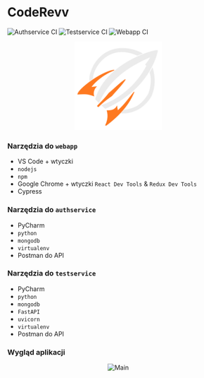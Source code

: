 # CodeRevv
![Authservice CI](https://github.com/bart-kosmala/inz/actions/workflows/authservice.yml/badge.svg)
![Testservice CI](https://github.com/bart-kosmala/inz/actions/workflows/testservice.yml/badge.svg)
![Webapp CI](https://github.com/bart-kosmala/inz/actions/workflows/webapp.yml/badge.svg)

<p align="center">
  <img src="frontend/webapp/public/logo192.png" width="200" title="Logo">
</p>

### Narzędzia do `webapp`
* VS Code + wtyczki
* `nodejs`
* `npm`
* Google Chrome + wtyczki `React Dev Tools` & `Redux Dev Tools`
* Cypress

### Narzędzia do `authservice`
* PyCharm
* `python`
* `mongodb`
* `virtualenv`
* Postman do API

### Narzędzia do `testservice`
* PyCharm
* `python`
* `mongodb`
* `FastAPI`
* `uvicorn`
* `virtualenv`
* Postman do API

### Wygląd aplikacji

<p align="center">
  <img src="src/images/Main.PNG" title="Main">
</p>
